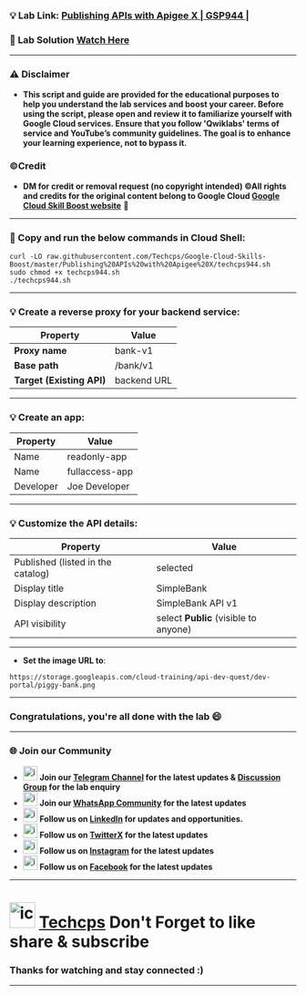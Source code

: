 


### 💡 Lab Link: [Publishing APIs with Apigee X | GSP944 | ](https://www.cloudskillsboost.google/focuses/32175?parent=catalog)

### 🚀 Lab Solution [Watch Here](https://youtu.be/ggYExhRayCM)

---

### ⚠️ Disclaimer
- **This script and guide are provided for the educational purposes to help you understand the lab services and boost your career. Before using the script, please open and review it to familiarize yourself with Google Cloud services. Ensure that you follow 'Qwiklabs' terms of service and YouTube’s community guidelines. The goal is to enhance your learning experience, not to bypass it.**

### ©Credit
- **DM for credit or removal request (no copyright intended) ©All rights and credits for the original content belong to Google Cloud [Google Cloud Skill Boost website](https://www.cloudskillsboost.google/)** 🙏

---

### 🚀 Copy and run the below commands in Cloud Shell:

```
curl -LO raw.githubusercontent.com/Techcps/Google-Cloud-Skills-Boost/master/Publishing%20APIs%20with%20Apigee%20X/techcps944.sh
sudo chmod +x techcps944.sh
./techcps944.sh
```

---

### 💡 Create a reverse proxy for your backend service:

| Property              | Value        |
|-----------------------|--------------|
| **Proxy name**        | bank-v1      |
| **Base path**         | /bank/v1     |
| **Target (Existing API)** | backend URL |

---

### 💡 Create an app:

| Property  | Value             |
|-----------|------------------|
| Name      | readonly-app      |
| Name      | fullaccess-app    |
| Developer | Joe Developer     |

---

### 💡 Customize the API details:

| Property                          | Value                                |
|-----------------------------------|--------------------------------------|
| Published (listed in the catalog) | selected                             |
| Display title                     | SimpleBank                           |
| Display description               | SimpleBank API v1                    |
| API visibility                    | select **Public** (visible to anyone) |

---

- **Set the image URL to**:
```
https://storage.googleapis.com/cloud-training/api-dev-quest/dev-portal/piggy-bank.png
```

---

### Congratulations, you're all done with the lab 😄

---

### 🌐 Join our Community

- <img src="https://github.com/user-attachments/assets/a4a4b767-151c-461d-bca1-da6d4c0cd68a" alt="icon" width="25" height="25"> **Join our [Telegram Channel](https://t.me/Techcps) for the latest updates & [Discussion Group](https://t.me/Techcpschat) for the lab enquiry**
- <img src="https://github.com/user-attachments/assets/aa10b8b2-5424-40bc-8911-7969f29f6dae" alt="icon" width="25" height="25"> **Join our [WhatsApp Community](https://whatsapp.com/channel/0029Va9nne147XeIFkXYv71A) for the latest updates**
- <img src="https://github.com/user-attachments/assets/b9da471b-2f46-4d39-bea9-acdb3b3a23b0" alt="icon" width="25" height="25"> **Follow us on [LinkedIn](https://www.linkedin.com/company/techcps/) for updates and opportunities.**
- <img src="https://github.com/user-attachments/assets/a045f610-775d-432a-b171-97a2d19718e2" alt="icon" width="25" height="25"> **Follow us on [TwitterX](https://twitter.com/Techcps_/) for the latest updates**
- <img src="https://github.com/user-attachments/assets/84e23456-7ed3-402a-a8a9-5d2fb5b44849" alt="icon" width="25" height="25"> **Follow us on [Instagram](https://instagram.com/techcps/) for the latest updates**
- <img src="https://github.com/user-attachments/assets/fc77ddc4-5b3b-42a9-a8da-e5561dce0c70" alt="icon" width="25" height="25"> **Follow us on [Facebook](https://facebook.com/techcps/) for the latest updates**

---

# <img src="https://github.com/user-attachments/assets/6ee41001-c795-467c-8d96-06b56c246b9c" alt="icon" width="45" height="45"> [Techcps](https://www.youtube.com/@techcps) Don't Forget to like share & subscribe

### Thanks for watching and stay connected :)
---
